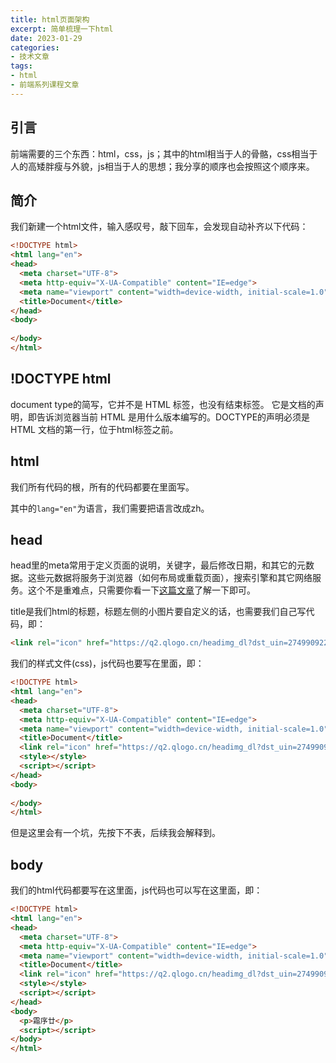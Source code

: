 ```yaml
---
title: html页面架构
excerpt: 简单梳理一下html
date: 2023-01-29
categories:
- 技术文章
tags:
- html
- 前端系列课程文章
---
```


## 引言
前端需要的三个东西：html，css，js；其中的html相当于人的骨骼，css相当于人的高矮胖瘦与外貌，js相当于人的思想；我分享的顺序也会按照这个顺序来。

## 简介
我们新建一个html文件，输入感叹号，敲下回车，会发现自动补齐以下代码：
```html
<!DOCTYPE html>
<html lang="en">
<head>
  <meta charset="UTF-8">
  <meta http-equiv="X-UA-Compatible" content="IE=edge">
  <meta name="viewport" content="width=device-width, initial-scale=1.0">
  <title>Document</title>
</head>
<body>
  
</body>
</html>
```

## !DOCTYPE html
document type的简写，它并不是 HTML 标签，也没有结束标签。
它是文档的声明，即告诉浏览器当前 HTML 是用什么版本编写的。DOCTYPE的声明必须是 HTML 文档的第一行，位于html标签之前。

## html
我们所有代码的根，所有的代码都要在里面写。

其中的`lang="en"`为语言，我们需要把语言改成zh。

## head
head里的meta常用于定义页面的说明，关键字，最后修改日期，和其它的元数据。这些元数据将服务于浏览器（如何布局或重载页面），搜索引擎和其它网络服务。这个不是重难点，只需要你看一下[这篇文章](https://shuangxunian.github.io/2022/12/06/22120601/)了解一下即可。

title是我们html的标题，标题左侧的小图片要自定义的话，也需要我们自己写代码，即：
```html
<link rel="icon" href="https://q2.qlogo.cn/headimg_dl?dst_uin=2749909223&spec=5" />
```

我们的样式文件(css)，js代码也要写在里面，即：
```html
<!DOCTYPE html>
<html lang="en">
<head>
  <meta charset="UTF-8">
  <meta http-equiv="X-UA-Compatible" content="IE=edge">
  <meta name="viewport" content="width=device-width, initial-scale=1.0">
  <title>Document</title>
  <link rel="icon" href="https://q2.qlogo.cn/headimg_dl?dst_uin=2749909223&spec=5" />
  <style></style>
  <script></script>
</head>
<body>
  
</body>
</html>
```

但是这里会有一个坑，先按下不表，后续我会解释到。

## body
我们的html代码都要写在这里面，js代码也可以写在这里面，即：
```html
<!DOCTYPE html>
<html lang="en">
<head>
  <meta charset="UTF-8">
  <meta http-equiv="X-UA-Compatible" content="IE=edge">
  <meta name="viewport" content="width=device-width, initial-scale=1.0">
  <title>Document</title>
  <link rel="icon" href="https://q2.qlogo.cn/headimg_dl?dst_uin=2749909223&spec=5" />
  <style></style>
  <script></script>
</head>
<body>
  <p>霜序廿</p>
  <script></script>
</body>
</html>
```



